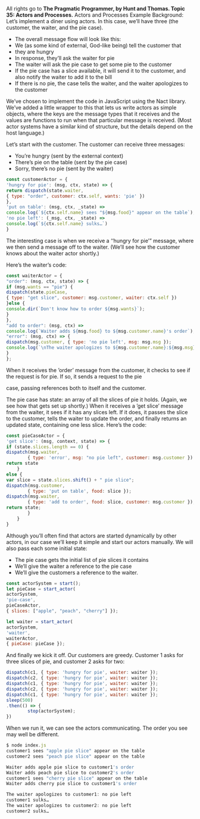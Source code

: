 All rights go to **The Pragmatic Programmer, by Hunt and Thomas. Topic 35: Actors and Processes.**
Actors and Processes Example Background: Let’s implement a diner using actors. In this case, we’ll have three (the customer, the waiter, and the pie case).

- The overall message flow will look like this:
- We (as some kind of external, God-like being) tell the customer that
- they are hungry
- In response, they’ll ask the waiter for pie
- The waiter will ask the pie case to get some pie to the customer
- If the pie case has a slice available, it will send it to the customer, and also notify the waiter to add it to the bill
- If there is no pie, the case tells the waiter, and the waiter apologizes to the customer

We’ve chosen to implement the code in JavaScript using the Nact library. We’ve added a little wrapper to this that lets us write actors as simple objects, where the keys are the message types that it receives and the values are functions to run when that particular message is received. (Most actor systems have a similar kind of structure, but the details depend on the host language.)

Let’s start with the customer. The customer can receive three messages:

- You’re hungry (sent by the external context)
- There’s pie on the table (sent by the pie case)
- Sorry, there’s no pie (sent by the waiter)

```jsx
const customerActor = {
'hungry for pie': (msg, ctx, state) => {
return dispatch(state.waiter,
{ type: "order", customer: ctx.self, wants: 'pie' })
},
'put on table': (msg, ctx, _state) =>
console.log(`${ctx.self.name} sees "${msg.food}" appear on the table`),
'no pie left': (_msg, ctx, _state) =>
console.log(`${ctx.self.name} sulks…`)
}
```

The interesting case is when we receive a ‘‘hungry for pie’” message, where we then send a message off to the waiter. (We’ll see how the customer knows about the waiter actor shortly.)

Here’s the waiter’s code:

```jsx
const waiterActor = {
"order": (msg, ctx, state) => {
if (msg.wants == "pie") {
dispatch(state.pieCase,
{ type: "get slice", customer: msg.customer, waiter: ctx.self })
}else {
console.dir(`Don't know how to order ${msg.wants}`);
}
},
"add to order": (msg, ctx) =>
console.log(`Waiter adds ${msg.food} to ${msg.customer.name}'s order`),
"error": (msg, ctx) => {
dispatch(msg.customer, { type: 'no pie left', msg: msg.msg });
console.log(`\nThe waiter apologizes to ${msg.customer.name}:${msg.msg}`)
}
};
```

When it receives the ’order’ message from the customer, it checks to see if the request is for pie. If so, it sends a request to the pie

case, passing references both to itself and the customer.

The pie case has state: an array of all the slices of pie it holds. (Again, we see how that gets set up shortly.) When it receives a ’get slice’ message from the waiter, it sees if it has any slices left. If it does, it passes the slice to the customer, tells the waiter to update the order, and finally returns an updated state, containing one less slice. Here’s the code:

```jsx
const pieCaseActor = {
'get slice': (msg, context, state) => {
if (state.slices.length == 0) {
dispatch(msg.waiter,
		{ type: 'error', msg: "no pie left", customer: msg.customer })
return state
	}
else {
var slice = state.slices.shift() + " pie slice";
dispatch(msg.customer,
		{ type: 'put on table', food: slice });
dispatch(msg.waiter,
		{ type: 'add to order', food: slice, customer: msg.customer });
return state;
		}
	}
}
```

Although you’ll often find that actors are started dynamically by other actors, in our case we’ll keep it simple and start our actors manually. We will also pass each some initial state:

- The pie case gets the initial list of pie slices it contains
- We’ll give the waiter a reference to the pie case
- We’ll give the customers a reference to the waiter.

```jsx
const actorSystem = start();
let pieCase = start_actor(
actorSystem,
'pie-case',
pieCaseActor,
{ slices: ["apple", "peach", "cherry"] });

let waiter = start_actor(
actorSystem,
'waiter',
waiterActor,
{ pieCase: pieCase });
```

And finally we kick it off. Our customers are greedy. Customer 1 asks for three slices of pie, and customer 2 asks for two:

```jsx
dispatch(c1, { type: 'hungry for pie', waiter: waiter });
dispatch(c2, { type: 'hungry for pie', waiter: waiter });
dispatch(c1, { type: 'hungry for pie', waiter: waiter });
dispatch(c2, { type: 'hungry for pie', waiter: waiter });
dispatch(c1, { type: 'hungry for pie', waiter: waiter });
sleep(500)
.then(() => {
		stop(actorSystem);
})
```

When we run it, we can see the actors communicating. The order you see may well be different.

```jsx
$ node index.js
customer1 sees "apple pie slice" appear on the table
customer2 sees "peach pie slice" appear on the table

Waiter adds apple pie slice to customer1's order
Waiter adds peach pie slice to customer2's order
customer1 sees "cherry pie slice" appear on the table
Waiter adds cherry pie slice to customer1's order

The waiter apologizes to customer1: no pie left
customer1 sulks…
The waiter apologizes to customer2: no pie left
customer2 sulks…
```